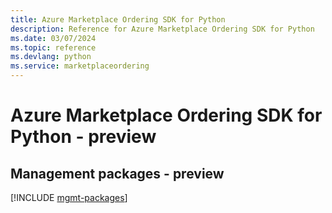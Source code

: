 ```yaml
---
title: Azure Marketplace Ordering SDK for Python
description: Reference for Azure Marketplace Ordering SDK for Python
ms.date: 03/07/2024
ms.topic: reference
ms.devlang: python
ms.service: marketplaceordering
---
```

# Azure Marketplace Ordering SDK for Python - preview

## Management packages - preview
[!INCLUDE [mgmt-packages](marketplace-ordering-mgmt-index.md)]